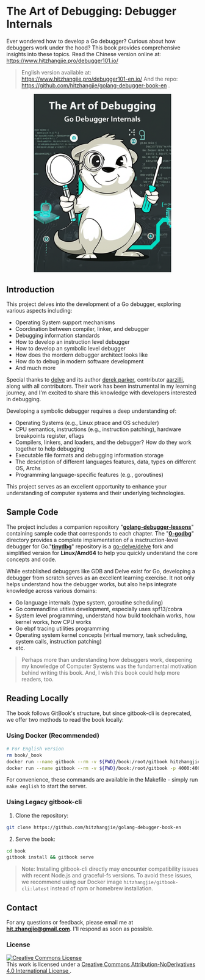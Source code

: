 # The Art of Debugging: Debugger Internals

Ever wondered how to develop a Go debugger? Curious about how debuggers work under the hood? This book provides comprehensive insights into these topics. Read the Chinese version online at: https://www.hitzhangjie.pro/debugger101.io/

> English version available at: https://www.hitzhangjie.pro/debugger101-en.io/
> And the repo: https://github.com/hitzhangjie/golang-debugger-book-en .

<p align="center">
<img alt="" src="./book/bookcover.jpeg" width="360px" />
</p>

## Introduction

This project delves into the development of a Go debugger, exploring various aspects including:

- Operating System support mechanisms
- Coordination between compiler, linker, and debugger
- Debugging information standards
- How to develop an instruction level debugger
- How to develop an symbolic level debugger
- How does the mordern debugger architect looks like
- How do to debug in modern software development
- And much more

Special thanks to [delve](https://github.com/go-delve/delve) and its author [derek parker](https://twitter.com/derkthedaring?lang=en), contributor [aarzilli](https://github.com/aarzilli), along with all contributors. Their work has been instrumental in my learning journey, and I'm excited to share this knowledge with developers interested in debugging.

Developing a symbolic debugger requires a deep understanding of:

- Operating Systems (e.g., Linux ptrace and OS scheduler)
- CPU semantics, instructions (e.g., instruction patching), hardware breakpoints register, eflags
- Compilers, linkers, and loaders, and the debugger? How do they work together to help debugging
- Executable file formats and debugging information storage
- The description of different languages features, data, types on different OS, Archs
- Programming language-specific features (e.g., goroutines)

This project serves as an excellent opportunity to enhance your understanding of computer systems and their underlying technologies.

## Sample Code

The project includes a companion repository "**[golang-debugger-lessons](https://github.com/hitzhangjie/golang-debugger-lessons)**" containing sample code that corresponds to each chapter. The "[**0-godbg**](https://github.com/hitzhangjie/godbg)" directory provides a complete implementation of a insctruction-level debugger for Go."[**tinydbg**](https://github.com/hitzhangjie/tinydbg/tree/tinydbg_minimal)" repository is a [go-delve/delve](https://github.com/go-delve/delve) fork and simplified version for **Linux/Amd64** to help you quickly understand the core concepts and code.

While established debuggers like GDB and Delve exist for Go, developing a debugger from scratch serves as an excellent learning exercise. It not only helps understand how the debugger works, but also helps integrate knowledge across various domains:

- Go language internals (type system, goroutine scheduling)
- Go commandline utities development, especially uses spf13/cobra
- System level programming, understand how build toolchain works, how kernel works, how CPU works
- Go ebpf tracing utilities programming
- Operating system kernel concepts (virtual memory, task scheduling, system calls, instruction patching)
- etc.

> Perhaps more than understanding how debuggers work, deepening my knowledge of Computer Systems was the fundamental motivation behind writing this book. And, I wish this book could help more readers, too.

## Reading Locally

The book follows GitBook's structure, but since gitbook-cli is deprecated, we offer two methods to read the book locally:

### Using Docker (Recommended)

```bash
# For English version
rm book/_book
docker run --name gitbook --rm -v ${PWD}/book:/root/gitbook hitzhangjie/gitbook-cli:latest gitbook install .
docker run --name gitbook --rm -v ${PWD}/book:/root/gitbook -p 4000:4000 -p 35729:35729 hitzhangjie/gitbook-cli:latest gitbook serve .
```

For convenience, these commands are available in the Makefile - simply run `make english` to start the server.

### Using Legacy gitbook-cli

1. Clone the repository:

```bash
git clone https://github.com/hitzhangjie/golang-debugger-book-en
```

2. Serve the book:

```bash
cd book
gitbook install && gitbook serve
```

> Note: Installing gitbook-cli directly may encounter compatibility issues with recent Node.js and graceful-fs versions. To avoid these issues, we recommend using our Docker image `hitzhangjie/gitbook-cli:latest` instead of npm or homebrew installation.

## Contact

For any questions or feedback, please email me at **hit.zhangjie@gmail.com**. I'll respond as soon as possible.

### License

<a rel="license" href="http://creativecommons.org/licenses/by-nd/4.0/"><img alt="Creative Commons License" style="border-width:0" src="https://i.creativecommons.org/l/by-nd/4.0/88x31.png" /></a><br/>
This work is licensed under a <a rel="license" href="http://creativecommons.org/licenses/by-nd/4.0/">Creative Commons Attribution-NoDerivatives 4.0 International License </a>.
